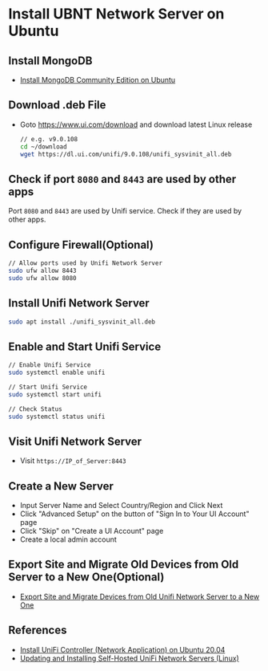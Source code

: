 # Install UBNT Network Server on Ubuntu 

## Install MongoDB
* [Install MongoDB Community Edition on Ubuntu](https://github.com/northbright/Notes/blob/master/mongodb/install-mongodb-community-edition-on-ubuntu.md)

## Download .deb File
* Goto <https://www.ui.com/download> and download latest Linux release

  ```sh
  // e.g. v9.0.108
  cd ~/download
  wget https://dl.ui.com/unifi/9.0.108/unifi_sysvinit_all.deb
  ``` 

## Check if port `8080` and `8443` are used by other apps
Port `8080` and `8443` are used by Unifi service.
Check if they are used by other apps.

## Configure Firewall(Optional)

```sh
// Allow ports used by Unifi Network Server
sudo ufw allow 8443
sudo ufw allow 8080
```

## Install Unifi Network Server

```sh
sudo apt install ./unifi_sysvinit_all.deb
```

## Enable and Start Unifi Service
```sh
// Enable Unifi Service
sudo systemctl enable unifi

// Start Unifi Service
sudo systemctl start unifi

// Check Status
sudo systemctl status unifi
```

## Visit Unifi Network Server
* Visit `https://IP_of_Server:8443`

## Create a New Server
* Input Server Name and Select Country/Region and Click Next
* Click "Advanced Setup" on the button of "Sign In to Your UI Account" page
* Click "Skip" on "Create a UI Account" page
* Create a local admin account

## Export Site and Migrate Old Devices from Old Server to a New One(Optional)
* [Export Site and Migrate Devices from Old Unifi Network Server to a New One](https://github.com/northbright/Notes/blob/master/hardware/ubnt/export-site-and-migrate-devices-from-old-unifi-network-server-to-a-new-one.md)

## References
* [Install UniFi Controller (Network Application) on Ubuntu 20.04](https://computingforgeeks.com/install-unifi-controller-network-application-on-ubuntu/)
* [Updating and Installing Self-Hosted UniFi Network Servers (Linux)](https://help.ui.com/hc/en-us/articles/220066768-Updating-and-Installing-Self-Hosted-UniFi-Network-Servers-Linux)
